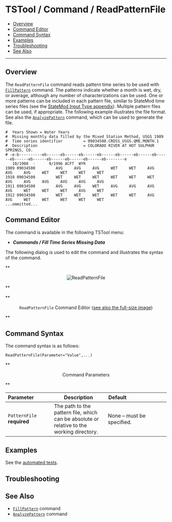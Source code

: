 # TSTool / Command / ReadPatternFile #

*   [Overview](#overview)
*   [Command Editor](#command-editor)
*   [Command Syntax](#command-syntax)
*   [Examples](#examples)
*   [Troubleshooting](#troubleshooting)
*   [See Also](#see-also)

-------------------------

## Overview ##

The `ReadPatternFile` command reads pattern time series to be used with
[`FillPattern`](../FillPattern/FillPattern.md) command.
The patterns indicate whether a month is wet, dry, or average, although any number of characterizations can be used.
One or more patterns can be included in each pattern file, similar to StateMod time series files
(see the [StateMod Input Type appendix](../../datastore-ref/StateMod/StateMod.md)).
Multiple pattern files can be used, if appropriate.
The following example illustrates the file format.
See also the [`AnalyzePattern`](../AnalyzePattern/AnalyzePattern.md) command, which can be used to generate the file.

```
#  Years Shown = Water Years
#  Missing monthly data filled by the Mixed Station Method, USGS 1989
#  Time series identifier         = 09034500.CRDSS_USGS.QME.MONTH.1
#  Description                    = COLORADO RIVER AT HOT SULPHUR SPRINGS, CO.
# -e-b----------eb------eb------eb------eb------eb------eb------eb------eb------eb------eb------eb------eb------eb--------e
   10/1908  -      9/1996 ACFT  WYR
1909 09034500         AVG     AVG     AVG     WET     WET     AVG     AVG     AVG     WET     WET     WET     WET
1910 09034500         WET     WET     WET     WET     WET     WET     AVG     AVG     AVG     AVG     AVG     AVG
1911 09034500         AVG     AVG     WET     AVG     AVG     AVG     AVG     WET     WET     WET     AVG     WET
1912 09034500         WET     WET     WET     WET     WET     AVG     AVG     WET     WET     WET     WET     WET
...ommitted...
```

## Command Editor ##

The command is available in the following TSTool menu:

*   ***Commands / Fill Time Series Missing Data***

The following dialog is used to edit the command and illustrates the syntax of the command.

**<p style="text-align: center;">
![ReadPatternFile](ReadPatternFile.png)
</p>**

**<p style="text-align: center;">
`ReadPatternFile` Command Editor (<a href="../ReadPatternFile.png">see also the full-size image</a>)
</p>**

## Command Syntax ##

The command syntax is as follows:

```text
ReadPatternFile(Parameter="Value",...)
```
**<p style="text-align: center;">
Command Parameters
</p>**

|**Parameter**&nbsp;&nbsp;&nbsp;&nbsp;&nbsp;&nbsp;&nbsp;&nbsp;&nbsp;&nbsp;&nbsp;|**Description**|**Default**&nbsp;&nbsp;&nbsp;&nbsp;&nbsp;&nbsp;&nbsp;&nbsp;&nbsp;&nbsp;&nbsp;&nbsp;&nbsp;&nbsp;&nbsp;&nbsp;&nbsp;&nbsp;&nbsp;&nbsp;&nbsp;&nbsp;&nbsp;&nbsp;&nbsp;&nbsp;&nbsp;|
|--------------|-----------------|-----------------|
|`PatternFile`<br>**required**|The path to the pattern file, which can be absolute or relative to the working directory.|None – must be specified.|

## Examples ##

See the [automated tests](https://github.com/OpenCDSS/cdss-app-tstool-test/tree/master/test/commands/ReadPatternFile).

## Troubleshooting ##

## See Also ##

*   [`FillPattern`](../FillPattern/FillPattern.md) command
*   [`AnalyzePattern`](../AnalyzePattern/AnalyzePattern.md) command
